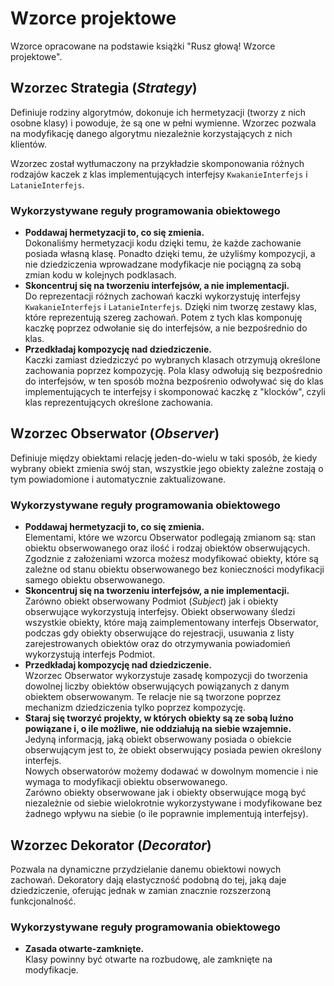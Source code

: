 # Wzorce projektowe

Wzorce opracowane na podstawie książki "Rusz głową! Wzorce projektowe".
 
## Wzorzec Strategia (*Strategy*)

Definiuje rodziny algorytmów, dokonuje ich hermetyzacji (tworzy z nich osobne klasy) i powoduje, że są one w pełni wymienne. Wzorzec pozwala na modyfikację danego algorytmu niezależnie korzystających z nich klientów.

Wzorzec został wytłumaczony na przykładzie skomponowania różnych rodzajów kaczek z klas implementujących interfejsy `KwakanieInterfejs` i `LatanieInterfejs`. 

### Wykorzystywane reguły programowania obiektowego

* **Poddawaj hermetyzacji to, co się zmienia.**  
  Dokonaliśmy hermetyzacji kodu dzięki temu, że każde zachowanie posiada własną klasę. Ponadto dzięki temu, że użyliśmy kompozycji, a nie dziedziczenia wprowadzane modyfikacje nie pociągną za sobą zmian kodu w kolejnych podklasach.  
* **Skoncentruj się na tworzeniu interfejsów, a nie implementacji.**  
  Do reprezentacji różnych zachowań kaczki wykorzystuję interfejsy `KwakanieInterfejs` i `LatanieInterfejs`. Dzięki nim tworzę zestawy klas, które reprezentują szereg zachowań. Potem z tych klas komponuję kaczkę poprzez odwołanie się do interfejsów, a nie bezpośrednio do klas.  
* **Przedkładaj kompozycję nad dziedziczenie.**  
  Kaczki zamiast dziedziczyć po wybranych klasach otrzymują określone zachowania poprzez kompozycję. Pola klasy odwołują się bezpośrednio do interfejsów, w ten sposób można bezpośrenio odwoływać się do klas implementujących te interfejsy i skomponować kaczkę z "klocków", czyli klas reprezentujących określone zachowania.   

## Wzorzec Obserwator (*Observer*)

Definiuje między obiektami relację jeden-do-wielu w taki sposób, że kiedy wybrany obiekt zmienia swój stan, wszystkie jego obiekty zależne zostają o tym powiadomione i automatycznie zaktualizowane. 

### Wykorzystywane reguły programowania obiektowego 

* **Poddawaj hermetyzacji to, co się zmienia.**  
  Elementami, które we wzorcu Obserwator podlegają zmianom są: stan obiektu obserwowanego oraz ilość i rodzaj obiektów obserwujących. Zgodznie z założeniami wzorca możesz modyfikować obiekty, które są zależne od stanu obiektu obserwowanego bez konieczności modyfikacji samego obiektu obserwowanego. 
* **Skoncentruj się na tworzeniu interfejsów, a nie implementacji.**  
  Zarówno obiekt obserwowany Podmiot (*Subject*) jak i obiekty obserwujące wykorzystują interfejsy. Obiekt obserwowany śledzi wszystkie obiekty, które mają zaimplementowany interfejs Obserwator, podczas gdy obiekty obserwujące do rejestracji, usuwania z listy zarejestrowanych obiektów oraz do otrzymywania powiadomień wykorzystują interfejs Podmiot. 
* **Przedkładaj kompozycję nad dziedziczenie.**  
  Wzorzec Obserwator wykorzystuje zasadę kompozycji do tworzenia dowolnej liczby obiektów obserwujących powiązanych z danym obiektem obserwowanym. Te relacje nie są tworzone poprzez mechanizm dziedziczenia tylko poprzez kompozycję. 
* **Staraj się tworzyć projekty, w których obiekty są ze sobą luźno powiązane i, o ile możliwe, nie oddziałują na siebie wzajemnie.**  
  Jedyną informacją, jaką obiekt obserwowany posiada o obiekcie obserwującym jest to, że obiekt obserwujący posiada pewien określony interfejs.  
  Nowych obserwatorów możemy dodawać w dowolnym momencie i nie wymaga to modyfikacji obiektu obserwowanego.  
  Zarówno obiekty obserwowane jak i obiekty obserwujące mogą być niezależnie od siebie wielokrotnie wykorzystywane i modyfikowane bez żadnego wpływu na siebie (o ile poprawnie implementują interfejsy).
  
## Wzorzec Dekorator (*Decorator*)

Pozwala na dynamiczne przydzielanie danemu obiektowi nowych zachowań. Dekoratory dają elastyczność podobną do tej, jaką daje dziedziczenie, oferując jednak w zamian znacznie rozszerzoną funkcjonalność.

### Wykorzystywane reguły programowania obiektowego

* **Zasada otwarte-zamknięte.**  
  Klasy powinny być otwarte na rozbudowę, ale zamknięte na modyfikacje. 
  
